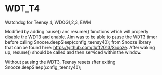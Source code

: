 # WDT_T4
Watchdog for Teensy 4, WDOG1,2,3, EWM

Modified by adding pause() and resume() functions which will properly disable the WDT3 and enable.
Aim was to be able to pause the WDT3 timer before calling Snooze.deepSleep(config_teensy40); from Snooze library that can be found here: https://github.com/duff2013/Snooze.
After waking up, resume() should be called and then serviced within the window.

Without pausing the WDT3, Teensy resets after exiting Snooze.deepSleep(config_teensy40);
